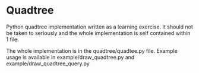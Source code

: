 # Quadtree 

Python quadtree implementation written as a learning exercise. It should not be taken to seriously and the whole implementation is self contained within 1 file.

The whole implementation is in the quadtree/quadtee.py file.
Example usage is available in example/draw_quadtree.py and example/draw_quadtree_query.py